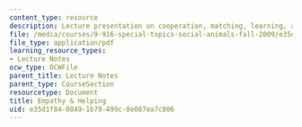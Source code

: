 ```yaml
---
content_type: resource
description: Lecture presentation on cooperation, matching, learning, and empathy.
file: /media/courses/9-916-special-topics-social-animals-fall-2009/e35d1f8408491b79499c8e087ea7c806_MIT9_916F09_lec04.pdf
file_type: application/pdf
learning_resource_types:
- Lecture Notes
ocw_type: OCWFile
parent_title: Lecture Notes
parent_type: CourseSection
resourcetype: Document
title: Empathy & Helping
uid: e35d1f84-0849-1b79-499c-8e087ea7c806
---
```

